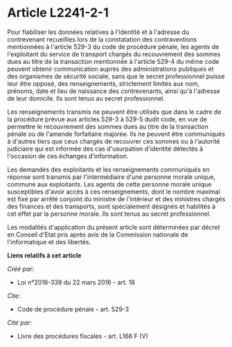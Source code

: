 # Article L2241-2-1

Pour fiabiliser les données relatives à l'identité et à l'adresse du contrevenant recueillies lors de la constatation des
contraventions mentionnées à l'article 529-3 du code de procédure pénale, les agents de l'exploitant du service de transport
chargés du recouvrement des sommes dues au titre de la transaction mentionnée à l'article 529-4 du même code peuvent obtenir
communication auprès des administrations publiques et des organismes de sécurité sociale, sans que le secret professionnel
puisse leur être opposé, des renseignements, strictement limités aux nom, prénoms, date et lieu de naissance des
contrevenants, ainsi qu'à l'adresse de leur domicile. Ils sont tenus au secret professionnel.

Les renseignements transmis ne peuvent être utilisés que dans le cadre de la procédure prévue aux articles 529-3 à 529-5
dudit code, en vue de permettre le recouvrement des sommes dues au titre de la transaction pénale ou de l'amende forfaitaire
majorée. Ils ne peuvent être communiqués à d'autres tiers que ceux chargés de recouvrer ces sommes ou à l'autorité judiciaire
qui est informée des cas d'usurpation d'identité détectés à l'occasion de ces échanges d'information.

Les demandes des exploitants et les renseignements communiqués en réponse sont transmis par l'intermédiaire d'une personne
morale unique, commune aux exploitants. Les agents de cette personne morale unique susceptibles d'avoir accès à ces
renseignements, dont le nombre maximal est fixé par arrêté conjoint du ministre de l'intérieur et des ministres chargés des
finances et des transports, sont spécialement désignés et habilités à cet effet par la personne morale. Ils sont tenus au
secret professionnel.

Les modalités d'application du présent article sont déterminées par décret en Conseil d'Etat pris après avis de la Commission
nationale de l'informatique et des libertés.

**Liens relatifs à cet article**

_Créé par_:

  - Loi n°2016-339 du 22 mars 2016 - art. 18

_Cite_:

  - Code de procédure pénale - art. 529-3

_Cité par_:

  - Livre des procédures fiscales - art. L166 F (V)
